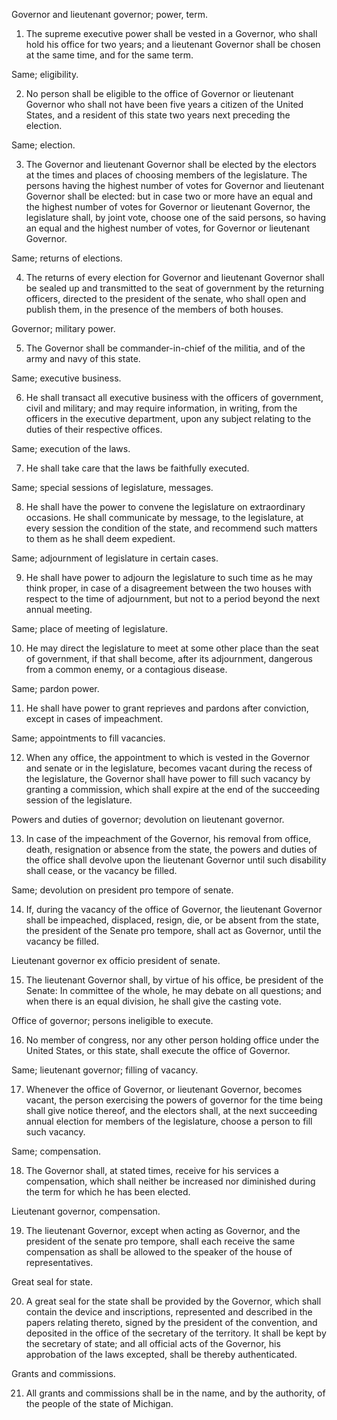 Governor and lieutenant governor; power, term.

1. The supreme executive power shall be vested in a Governor, who shall hold his office for two years; and a lieutenant Governor shall be chosen at the same time, and for the same term.

Same; eligibility.

2. No person shall be eligible to the office of Governor or lieutenant Governor who shall not have been five years a citizen of the United States, and a resident of this state two years next preceding the election.

Same; election.

3. The Governor and lieutenant Governor shall be elected by the electors at the times and places of choosing members of the legislature. The persons having the highest number of votes for Governor and lieutenant Governor shall be elected: but in case two or more have an equal and the highest number of votes for Governor or lieutenant Governor, the legislature shall, by joint vote, choose one of the said persons, so having an equal and the highest number of votes, for Governor or lieutenant Governor.

Same; returns of elections.

4. The returns of every election for Governor and lieutenant Governor shall be sealed up and transmitted to the seat of government by the returning officers, directed to the president of the senate, who shall open and publish them, in the presence of the members of both houses.

Governor; military power.

5. The Governor shall be commander-in-chief of the militia, and of the army and navy of this state.

Same; executive business.

6. He shall transact all executive business with the officers of government, civil and military; and may require information, in writing, from the officers in the executive department, upon any subject relating to the duties of their respective offices.

Same; execution of the laws.

7. He shall take care that the laws be faithfully executed.

Same; special sessions of legislature, messages. 

8. He shall have the power to convene the legislature on extraordinary occasions. He shall communicate by message, to the legislature, at every session the condition of the state, and recommend such matters to them as he shall deem expedient.

Same; adjournment of legislature in certain cases.

9. He shall have power to adjourn the legislature to such time as he may think proper, in case of a disagreement between the two houses with respect to the time of adjournment, but not to a period beyond the next annual meeting.

Same; place of meeting of legislature.

10. He may direct the legislature to meet at some other place than the seat of government, if that shall become, after its adjournment, dangerous from a common enemy, or a contagious disease.

Same; pardon power.

11. He shall have power to grant reprieves and pardons after conviction, except in cases of impeachment.

Same; appointments to fill vacancies.

12. When any office, the appointment to which is vested in the Governor and senate or in the legislature, becomes vacant during the recess of the legislature, the Governor shall have power to fill such vacancy by granting a commission, which shall expire at the end of the succeeding session of the legislature.

Powers and duties of governor; devolution on lieutenant governor.

13. In case of the impeachment of the Governor, his removal from office, death, resignation or absence from the state, the powers and duties of the office shall devolve upon the lieutenant Governor until such disability shall cease, or the vacancy be filled.

Same; devolution on president pro tempore of senate.

14. If, during the vacancy of the office of Governor, the lieutenant Governor shall be impeached, displaced, resign, die, or be absent from the state, the president of the Senate pro tempore, shall act as Governor, until the vacancy be filled.

Lieutenant governor ex officio president of senate.

15. The lieutenant Governor shall, by virtue of his office, be president of the Senate: In committee of the whole, he may debate on all questions; and when there is an equal division, he shall give the casting vote.

Office of governor; persons ineligible to execute.

16. No member of congress, nor any other person holding office under the United States, or this state, shall execute the office of Governor.

Same; lieutenant governor; filling of vacancy.

17. Whenever the office of Governor, or lieutenant Governor, becomes vacant, the person exercising the powers of governor for the time being shall give notice thereof, and the electors shall, at the next succeeding annual election for members of the legislature, choose a person to fill such vacancy.

Same; compensation.

18. The Governor shall, at stated times, receive for his services a compensation, which shall neither be increased nor diminished during the term for which he has been elected.

Lieutenant governor, compensation.

19. The lieutenant Governor, except when acting as Governor, and the president of the senate pro tempore, shall each receive the same compensation as shall be allowed to the speaker of the house of representatives.

Great seal for state.

20. A great seal for the state shall be provided by the Governor, which shall contain the device and inscriptions, represented and described in the papers relating thereto, signed by the president of the convention, and deposited in the office of the secretary of the territory. It shall be kept by the secretary of state; and all official acts of the Governor, his approbation of the laws excepted, shall be thereby authenticated.

Grants and commissions.

21. All grants and commissions shall be in the name, and by the authority, of the people of the state of Michigan.
